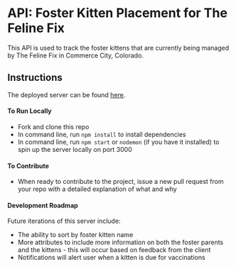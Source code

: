 # API: Foster Kitten Placement for The Feline Fix

This API is used to track the foster kittens that are currently being managed by The Feline Fix in Commerce City, Colorado.

## Instructions

The deployed server can be found [here](https://foster-backend.herokuapp.com/ "Foster Kitten Server").

#### To Run Locally
* Fork and clone this repo
* In command line, run `npm install` to install dependencies
* In command line, run `npm start` or `nodemon` (if you have it installed) to spin up the server locally on port 3000

#### To Contribute
* When ready to contribute to the project, issue a new pull request from your repo with a detailed explanation of what and why

#### Development Roadmap
Future iterations of this server include:
* The ability to sort by foster kitten name
* More attributes to include more information on both the foster parents and the kittens - this will occur based on feedback from the client
* Notifications will alert user when a kitten is due for vaccinations
